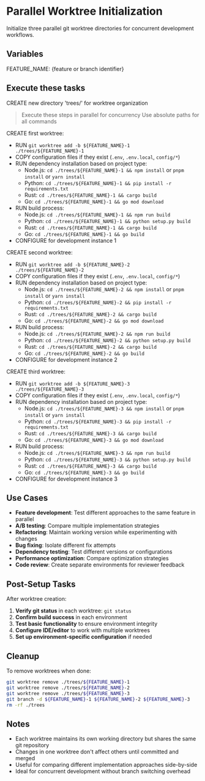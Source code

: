 # Parallel Worktree Initialization

Initialize three parallel git worktree directories for concurrent development workflows.

## Variables

FEATURE_NAME: {feature or branch identifier}

## Execute these tasks

CREATE new directory 'trees/' for worktree organization

> Execute these steps in parallel for concurrency
> Use absolute paths for all commands

CREATE first worktree:

- RUN `git worktree add -b ${FEATURE_NAME}-1 ./trees/${FEATURE_NAME}-1`
- COPY configuration files if they exist (`.env`, `.env.local`, `config/*`)
- RUN dependency installation based on project type:
  - Node.js: `cd ./trees/${FEATURE_NAME}-1 && npm install` or `pnpm install` or `yarn install`
  - Python: `cd ./trees/${FEATURE_NAME}-1 && pip install -r requirements.txt`
  - Rust: `cd ./trees/${FEATURE_NAME}-1 && cargo build`
  - Go: `cd ./trees/${FEATURE_NAME}-1 && go mod download`
- RUN build process:
  - Node.js: `cd ./trees/${FEATURE_NAME}-1 && npm run build`
  - Python: `cd ./trees/${FEATURE_NAME}-1 && python setup.py build`
  - Rust: `cd ./trees/${FEATURE_NAME}-1 && cargo build`
  - Go: `cd ./trees/${FEATURE_NAME}-1 && go build`
- CONFIGURE for development instance 1

CREATE second worktree:

- RUN `git worktree add -b ${FEATURE_NAME}-2 ./trees/${FEATURE_NAME}-2`
- COPY configuration files if they exist (`.env`, `.env.local`, `config/*`)
- RUN dependency installation based on project type:
  - Node.js: `cd ./trees/${FEATURE_NAME}-2 && npm install` or `pnpm install` or `yarn install`
  - Python: `cd ./trees/${FEATURE_NAME}-2 && pip install -r requirements.txt`
  - Rust: `cd ./trees/${FEATURE_NAME}-2 && cargo build`
  - Go: `cd ./trees/${FEATURE_NAME}-2 && go mod download`
- RUN build process:
  - Node.js: `cd ./trees/${FEATURE_NAME}-2 && npm run build`
  - Python: `cd ./trees/${FEATURE_NAME}-2 && python setup.py build`
  - Rust: `cd ./trees/${FEATURE_NAME}-2 && cargo build`
  - Go: `cd ./trees/${FEATURE_NAME}-2 && go build`
- CONFIGURE for development instance 2

CREATE third worktree:

- RUN `git worktree add -b ${FEATURE_NAME}-3 ./trees/${FEATURE_NAME}-3`
- COPY configuration files if they exist (`.env`, `.env.local`, `config/*`)
- RUN dependency installation based on project type:
  - Node.js: `cd ./trees/${FEATURE_NAME}-3 && npm install` or `pnpm install` or `yarn install`
  - Python: `cd ./trees/${FEATURE_NAME}-3 && pip install -r requirements.txt`
  - Rust: `cd ./trees/${FEATURE_NAME}-3 && cargo build`
  - Go: `cd ./trees/${FEATURE_NAME}-3 && go mod download`
- RUN build process:
  - Node.js: `cd ./trees/${FEATURE_NAME}-3 && npm run build`
  - Python: `cd ./trees/${FEATURE_NAME}-3 && python setup.py build`
  - Rust: `cd ./trees/${FEATURE_NAME}-3 && cargo build`
  - Go: `cd ./trees/${FEATURE_NAME}-3 && go build`
- CONFIGURE for development instance 3

## Use Cases

- **Feature development**: Test different approaches to the same feature in parallel
- **A/B testing**: Compare multiple implementation strategies
- **Refactoring**: Maintain working version while experimenting with changes
- **Bug fixing**: Isolate different fix attempts
- **Dependency testing**: Test different versions or configurations
- **Performance optimization**: Compare optimization strategies
- **Code review**: Create separate environments for reviewer feedback

## Post-Setup Tasks

After worktree creation:

1. **Verify git status** in each worktree: `git status`
2. **Confirm build success** in each environment
3. **Test basic functionality** to ensure environment integrity
4. **Configure IDE/editor** to work with multiple worktrees
5. **Set up environment-specific configuration** if needed

## Cleanup

To remove worktrees when done:

```bash
git worktree remove ./trees/${FEATURE_NAME}-1
git worktree remove ./trees/${FEATURE_NAME}-2  
git worktree remove ./trees/${FEATURE_NAME}-3
git branch -d ${FEATURE_NAME}-1 ${FEATURE_NAME}-2 ${FEATURE_NAME}-3
rm -rf ./trees
```

## Notes

- Each worktree maintains its own working directory but shares the same git repository
- Changes in one worktree don't affect others until committed and merged
- Useful for comparing different implementation approaches side-by-side
- Ideal for concurrent development without branch switching overhead
